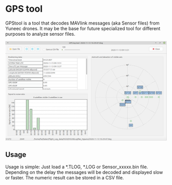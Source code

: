 # GPS tool

GPStool is a tool that decodes MAVlink messages (aka Sensor files) from Yuneec drones. It may be the base for future specialized tool for different purposes to analyze sensor files.

![Screenshot](Screenshot_GPStool.png)

**Usage**
---------
Usage is simple: Just load a *.TLOG, *.LOG or Sensor_xxxxx.bin file. Depending on the delay the messages will be decoded and displayed slow or faster.
The numeric result can be stored in a CSV file.
